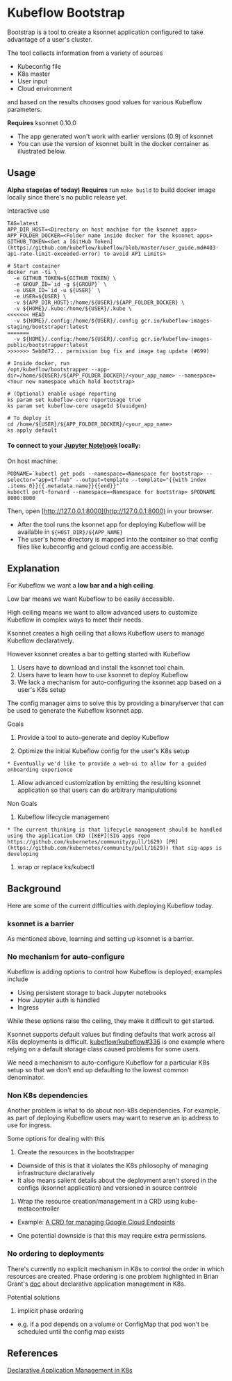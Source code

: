 # Kubeflow Bootstrap

Bootstrap is a tool to create a ksonnet application configured to take advantage
of a user's cluster.

The tool collects information from a variety of sources

- Kubeconfig file
- K8s master
- User input
- Cloud environment

and based on the results chooses good values for various Kubeflow parameters.

**Requires** ksonnet 0.10.0

  - The app generated won't work with earlier versions (0.9) of ksonnet
  - You can use the version of ksonnet built in the docker container as illustrated below.

## Usage

**Alpha stage(as of today) Requires** run ```make build``` to build docker image locally since there's no public release yet.

Interactive use 

```
TAG=latest
APP_DIR_HOST=<Directory on host machine for the ksonnet apps>
APP_FOLDER_DOCKER=<Folder name inside docker for the ksonnet apps>
GITHUB_TOKEN=<Get a [GitHub Token](https://github.com/kubeflow/kubeflow/blob/master/user_guide.md#403-api-rate-limit-exceeded-error) to avoid API Limits>

# Start container
docker run -ti \
  -e GITHUB_TOKEN=${GITHUB_TOKEN} \
  -e GROUP_ID=`id -g ${GROUP}` \
  -e USER_ID=`id -u ${USER}` \
  -e USER=${USER} \
  -v ${APP_DIR_HOST}:/home/${USER}/${APP_FOLDER_DOCKER} \
  -v ${HOME}/.kube:/home/${USER}/.kube \
<<<<<<< HEAD
  -v ${HOME}/.config:/home/${USER}/.config gcr.io/kubeflow-images-staging/bootstraper:latest
=======
  -v ${HOME}/.config:/home/${USER}/.config gcr.io/kubeflow-images-public/bootstrapper:latest
>>>>>>> 5eb0d72... permission bug fix and image tag update (#699)

# Inside docker, run
/opt/kubeflow/bootstrapper --app-dir=/home/${USER}/${APP_FOLDER_DOCKER}/<your_app_name> --namespace=<Your new namespace which hold bootstrap>

# (Optional) enable usage reporting
ks param set kubeflow-core reportUsage true
ks param set kubeflow-core usageId $(uuidgen)

# To deploy it
cd /home/${USER}/${APP_FOLDER_DOCKER}/<your_app_name>
ks apply default
```

#### To connect to your [Jupyter Notebook](http://jupyter.org/index.html) locally:
On host machine:
```
PODNAME=`kubectl get pods --namespace=<Namespace for bootstrap> --selector="app=tf-hub" --output=template --template="{{with index .items 0}}{{.metadata.name}}{{end}}"`
kubectl port-forward --namespace=<Namespace for bootstrap> $PODNAME 8000:8000
```
Then, open [http://127.0.0.1:8000](http://127.0.0.1:8000) in your browser.

* After the tool runs the ksonnet app for deploying Kubeflow will be available in `${HOST_DIR}/${APP_NAME}`
* The user's home directory is mapped into the container so that
  config files like kubeconfig and gcloud config are accessible.

## Explanation
For Kubeflow we want a **low bar and a high ceiling**.

Low bar means we want Kubeflow to be easily accessible.

High ceiling means we want to allow advanced users to customize Kubeflow in complex ways to meet their needs.

Ksonnet creates a high ceiling that allows Kubeflow users to manage Kubeflow declaratively.

However ksonnet creates a bar to getting started with Kubeflow

1. Users have to download and install the ksonnet tool chain.
1. Users have to learn how to use ksonnet to deploy Kubeflow
1. We lack a mechanism for auto-configuring the ksonnet app based on a user's K8s setup

The config manager aims to solve this by providing a binary/server that can be used to generate
the Kubeflow ksonnet app.

Goals
  1. Provide a tool to auto-generate and deploy Kubeflow

  1. Optimize the initial Kubeflow config for the user's K8s setup

  	* Eventually we'd like to provide a web-ui to allow for a guided onboarding experience

  1. Allow advanced customization by emitting the resulting ksonnet application so that users can do arbitrary
     manipulations

Non Goals

  1. Kubeflow lifecycle management

  	* The current thinking is that lifecycle management should be handled using the application CRD ([KEP](SIG apps repo https://github.com/kubernetes/community/pull/1629) [PR](https://github.com/kubernetes/community/pull/1629)) that sig-apps is developing

  1. wrap or replace ks/kubectl


## Background

Here are some of the current difficulties with deploying Kubeflow today.

### ksonnet is a barrier

As mentioned above, learning and setting up ksonnet is a barrier.

### No mechanism for auto-configure

Kubeflow is adding options to control how Kubeflow is deployed; examples include

- Using persistent storage to back Jupyter notebooks
- How Jupyter auth is handled
- Ingress

While these options raise the ceiling, they make it difficult to get started.

Ksonnet supports default values but finding defaults that work across all K8s deployments is difficult.
[kubeflow/kubeflow#336](https://github.com/kubeflow/kubeflow/issues/336) is one example where relying on a default
storage class caused problems for some users.

We need a mechanism to auto-configure Kubeflow for a particular K8s setup so that we don't end up defaulting
to the lowest common denominator.

### Non K8s dependencies

Another problem is what to do about non-k8s dependencies. For example, as part of deploying Kubeflow users may want to reserve
an ip address to use for ingress.

Some options for dealing with this

1. Create the resources in the bootstrapper

- Downside of this is that it violates the K8s philosophy of managing infrastructure
  declaratively
- It also means salient details about the deployment aren't stored in the configs 
  (ksonnet application) and versioned in source controle

1. Wrap the resource creation/management in a CRD using kube-metacontroller

  - Example: [A CRD for managing Google Cloud Endpoints](https://github.com/danisla/cloud-endpoints-controller)
  
  - One potential downside is that this may require extra permissions.

### No ordering to deployments

There's currently no explicit mechanism in K8s to control the order in which resources are created. Phase ordering is one problem
highlighted in Brian Grant's [doc](https://goo.gl/T66ZcD) about declarative application management in K8s.

Potential solutions

1. implicit phase ordering

  - e.g. if a pod depends on a volume or ConfigMap that pod won't be scheduled
    until the config map exists

## References

[Declarative Application Management in K8s](https://goo.gl/T66ZcD)
